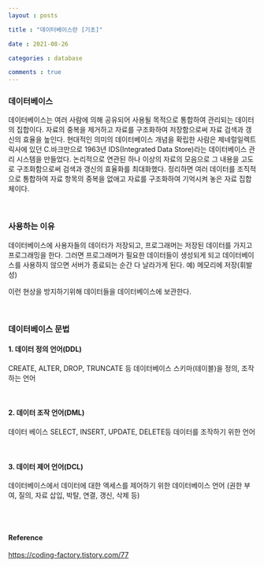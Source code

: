 ```yaml
---
layout : posts

title : "데이터베이스란 [기초]"

date : 2021-08-26

categories : database

comments : true
---
```




### 데이터베이스

데이터베이스는 여러 사람에 의해 공유되어 사용될 목적으로 통합하여 관리되는 데이터의 집합이다. 자료의 중복을 제거하고 자료를 구조화하여 저장함으로써 자료 검색과 갱신의 효율을 높인다. 현대적인 의미의 데이터베이스 개념을 확립한 사람은 제네럴일렉트릭사에 있던 C.바크만으로 1963년 IDS(Integrated Data Store)라는 데이터베이스 관리 시스템을 만들었다. 논리적으로 연관된 하나 이상의 자료의 모음으로 그 내용을 고도로 구조화함으로써 검색과 갱신의 효율화를 최대화했다. 정리하면 여러 데이터를 조직적으로 통합하여 자료 항목의 중복을 없애고 자료를 구조화하여 기억시켜 놓은 자료 집합체이다.

<br>

### 사용하는 이유

데이터베이스에 사용자들의 데이터가 저장되고, 프로그래머는 저장된 데이터를 가지고 프로그래밍을 한다. 그러면 프로그래머가 필요한 데이터들이 생성되게 되고 데이터베이스를 사용하지 않으면 서버가 종료되는 순간 다 날라가게 된다. 예) 메모리에 저장(휘발성)

이런 현상을 방지하기위해 데이터들을 데이터베이스에 보관한다.

<br>

### 데이터베이스 문법

#### 1. 데이터 정의 언어(DDL)

CREATE, ALTER, DROP, TRUNCATE 등 데이터베이스 스키마(테이블)을 정의, 조작하는 언어

<br>

#### 2. 데이터 조작 언어(DML)

데이터 베이스 SELECT, INSERT, UPDATE, DELETE등 데이터를 조작하기 위한 언어

<br>

#### 3. 데이터 제어 언어(DCL)

데이터베이스에서 데이터에 대한 엑세스를 제어하기 위한 데이터베이스 언어 (권한 부여, 질의, 자료 삽입, 박탈, 연결, 갱신, 삭제 등)

<br>

<br>

#### Reference

https://coding-factory.tistory.com/77
